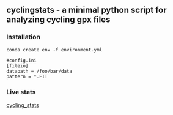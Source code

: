 ## cyclingstats - a minimal python script for analyzing cycling gpx files

### Installation

```
conda create env -f environment.yml
```

```
#config.ini
[fileio]
datapath = /foo/bar/data
pattern = *.FIT
```

### Live stats
<a href="index.html">cycling_stats</a>
